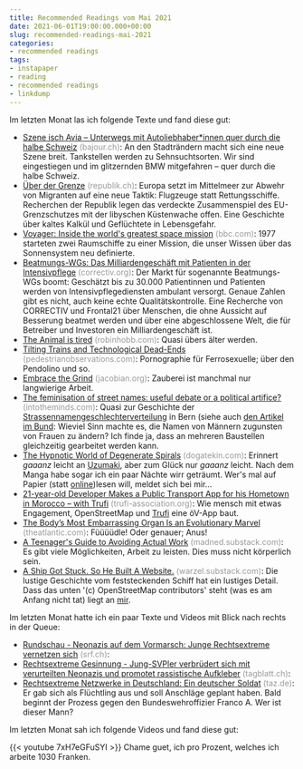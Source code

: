 ```yaml
---
title: Recommended Readings vom Mai 2021
date: 2021-06-01T19:00:00.000+00:00
slug: recommended-readings-mai-2021
categories:
- recommended readings
tags:
- instapaper
- reading
- recommended readings
- linkdump
---
```


Im letzten Monat las ich folgende Texte und fand diese gut:

- [Szene isch Avia – Unterwegs mit Autoliebhaber*innen quer durch die halbe Schweiz](https://bajour.ch/a/rrtgHjovrt8OAkrq) <span style="color: #999999;">(bajour.ch)</span>: An den Stadträndern macht sich eine neue Szene breit. Tankstellen werden zu Sehnsuchtsorten. Wir sind eingestiegen und im glitzernden BMW mitgefahren – quer durch die halbe Schweiz.
- [Über der Grenze](https://www.republik.ch/2021/04/10/ueber-der-grenze) <span style="color: #999999;">(republik.ch)</span>: Europa setzt im Mittelmeer zur Abwehr von Migranten auf eine neue Taktik: Flugzeuge statt Rettungs­schiffe. Recherchen der Republik legen das verdeckte Zusammenspiel des EU-Grenz­schutzes mit der libyschen Küstenwache offen. Eine Geschichte über kaltes Kalkül und Geflüchtete in Lebensgefahr.
- [Voyager: Inside the world's greatest space mission](https://www.bbc.com/future/article/20170818-voyager-inside-the-worlds-greatest-space-mission) <span style="color: #999999;">(bbc.com)</span>: 1977 starteten zwei Raumschiffe zu einer Mission, die unser Wissen über das Sonnensystem neu definierte.
- [Beatmungs-WGs: Das Milliardengeschäft mit Patienten in der Intensivpflege](https://correctiv.org/aktuelles/gesundheit/pflege/2021/05/11/das-milliardengeschaeft-mit-beatmungspatienten-intensiv-beatmung-intensivpflege-gesundheit-pflege-pflegedienst/) <span style="color: #999999;">(correctiv.org)</span>: Der Markt für sogenannte Beatmungs-WGs boomt: Geschätzt bis zu 30.000 Patientinnen und Patienten werden von Intensivpflegediensten ambulant versorgt. Genaue Zahlen gibt es nicht, auch keine echte Qualitätskontrolle. Eine Recherche von CORRECTIV und Frontal21 über Menschen, die ohne Aussicht auf Besserung beatmet werden und über eine abgeschlossene Welt, die für Betreiber und Investoren ein Milliardengeschäft ist.
- [The Animal is tired](http://www.robinhobb.com/blog/posts/38429) <span style="color: #999999;">(robinhobb.com)</span>: Quasi übers älter werden.
- [Tilting Trains and Technological Dead-Ends](https://pedestrianobservations.com/2021/04/22/tilting-trains-and-technological-dead-ends/) <span style="color: #999999;">(pedestrianobservations.com)</span>: Pornographie für Ferrosexuelle; über den Pendolino und so.
- [Embrace the Grind](https://jacobian.org/2021/apr/7/embrace-the-grind/) <span style="color: #999999;">(jacobian.org)</span>: Zauberei ist manchmal nur langwierige Arbeit.
- [The feminisation of street names: useful debate or a political artifice?](https://www.intotheminds.com/blog/en/feminisation-street-names/) <span style="color: #999999;">(intotheminds.com)</span>: Quasi zur Geschichte der [Strassennamengeschlechterverteilung](http://habi.gna.ch/2021/05/03/equalstreetnames-bern-oder-die-geschlechterverteilung-der-strassennamen-in-meiner-heimatstadt/) in Bern (siehe auch [den Artikel im Bund](https://www.derbund.ch/frauen-kriegen-fusswege-485184325459): Wieviel Sinn machte es, die Namen von Männern zugunsten von Frauen zu ändern? Ich finde ja, dass an mehreren Baustellen gleichzeitig gearbeitet werden kann.
- [The Hypnotic World of Degenerate Spirals](https://www.dogatekin.com/blog/hypnotic-degenerate-spirals/) <span style="color: #999999;">(dogatekin.com)</span>: Erinnert *gaaanz* leicht an [Uzumaki](https://en.wikipedia.org/wiki/Uzumaki), aber zum Glück nur *gaaanz* leicht. Nach dem Manga habe sogar ich ein paar Nächte wirr geträumt. Wer's mal auf Papier (statt [online](https://readuzumaki.com))lesen will, meldet sich bei mir...
- [21-year-old Developer Makes a Public Transport App for his Hometown in Morocco – with Trufi](https://www.trufi-association.org/21-year-old-developer-makes-a-public-transport-app-for-his-hometown-in-morocco-with-trufi/) <span style="color: #999999;">(trufi-association.org)</span>: Wie mensch mit etwas Engagement, OpenStreetMap und [Trufi](https://www.trufi-association.org/projects/)
eine öV-App baut.
- [The Body’s Most Embarrassing Organ Is an Evolutionary Marvel](https://www.theatlantic.com/science/archive/2021/05/evolution-butts/618915/) <span style="color: #999999;">(theatlantic.com)</span>: Füüüüdle! Oder genauer; Anus!
- [A Teenager's Guide to Avoiding Actual Work](https://madned.substack.com/p/a-teenagers-guide-to-avoiding-actual) <span style="color: #999999;">(madned.substack.com)</span>: Es gibt viele Möglichkeiten, Arbeit zu leisten. Dies muss nicht körperlich sein. 
- [A Ship Got Stuck. So He Built A Website.](https://warzel.substack.com/p/a-ship-got-stuck-so-he-built-a-website) <span style="color: #999999;">(warzel.substack.com)</span>: Die lustige Geschichte vom feststeckenden Schiff hat ein lustiges Detail. Dass das unten '(c) OpenStreetMap contributors' steht (was es am Anfang nicht tat) liegt an [mir](https://github.com/grischard/osm-lacking-attribution/issues/32). 

Im letzten Monat hatte ich ein paar Texte und Videos mit Blick nach rechts in der Queue:
- [Rundschau - Neonazis auf dem Vormarsch: Junge Rechtsextreme vernetzen sich](https://www.srf.ch/play/tv/rundschau/video/neonazis-auf-dem-vormarsch-junge-rechtsextreme-vernetzen-sich?urn=urn:srf:video:1e3ba495-40f3-46b6-b6d7-a327dc667f95) <span style="color: #999999;">(srf.ch)</span>: 
- [Rechtsextreme Gesinnung - Jung-SVPler verbrüdert sich mit verurteilten Neonazis und promotet rassistische Aufkleber](https://www.tagblatt.ch/schweiz/rechtsextreme-gesinnung-jung-svpler-solidarisiert-sich-mit-verhafteten-neonazis-und-promotet-rassistische-aufkleber-ld.2130521) <span style="color: #999999;">(tagblatt.ch)</span>: 
- [Rechtsextreme Netzwerke in Deutschland: Ein deutscher Soldat](https://taz.de/!5767295/) <span style="color: #999999;">(taz.de)</span>: Er gab sich als Flüchtling aus und soll Anschläge geplant haben. Bald beginnt der Prozess gegen den Bundeswehroffizier Franco A. Wer ist dieser Mann?

Im letzten Monat sah ich folgende Videos und fand diese gut:

{{< youtube 7xH7eGFuSYI >}}
Chame guet, ich pro Prozent, welches ich arbeite 1030 Franken.